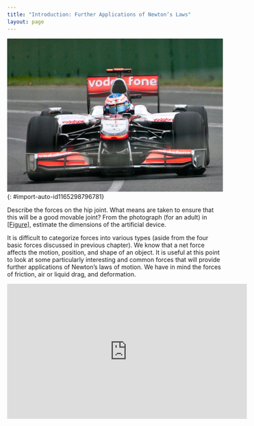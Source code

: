 ```yaml
---
title: "Introduction: Further Applications of Newton’s Laws"
layout: page
---
```





![An x-ray image of a person&#x2019;s hips. The right hip joint (on the left in the photograph) has been replaced. A metal prosthesis is cemented in the top of the right femur and the head of the femur has been replaced by the rounded head of the prosthesis. A white plastic cup is cemented into the acetabulum to complete the two surfaces of the artificial ball and socket joint.](../resources/Figure_06_00_01.jpg "Total hip replacement surgery has become a common procedure. The head (or ball) of the patient&#x2019;s femur fits into a cup that has a hard plastic-like inner lining. (credit: National Institutes of Health, via Wikimedia Commons)")
{: #import-auto-id1165298796781}

Describe the forces on the hip joint. What means are taken to ensure that this
will be a good movable joint? From the photograph (for an adult)
in [[Figure]](#import-auto-id1165298796781), estimate the dimensions of the
artificial device.

It is difficult to categorize forces into various types (aside from the four
basic forces discussed in previous chapter).
We know that a net force affects the motion, position, and shape of an object.
It is useful at this point to look at some particularly interesting and common
forces that will provide further applications of Newton’s laws of motion. We
have in mind the forces of friction, air or liquid drag, and deformation.

<div class="note" data-label="Video" markdown="1">
<iframe width="560" height="315" src="https://www.youtube.com/embed/kbZGcfF9UfA" frameborder="0" allow="accelerometer; autoplay; clipboard-write; encrypted-media; gyroscope; picture-in-picture" allowfullscreen></iframe>
</div>
